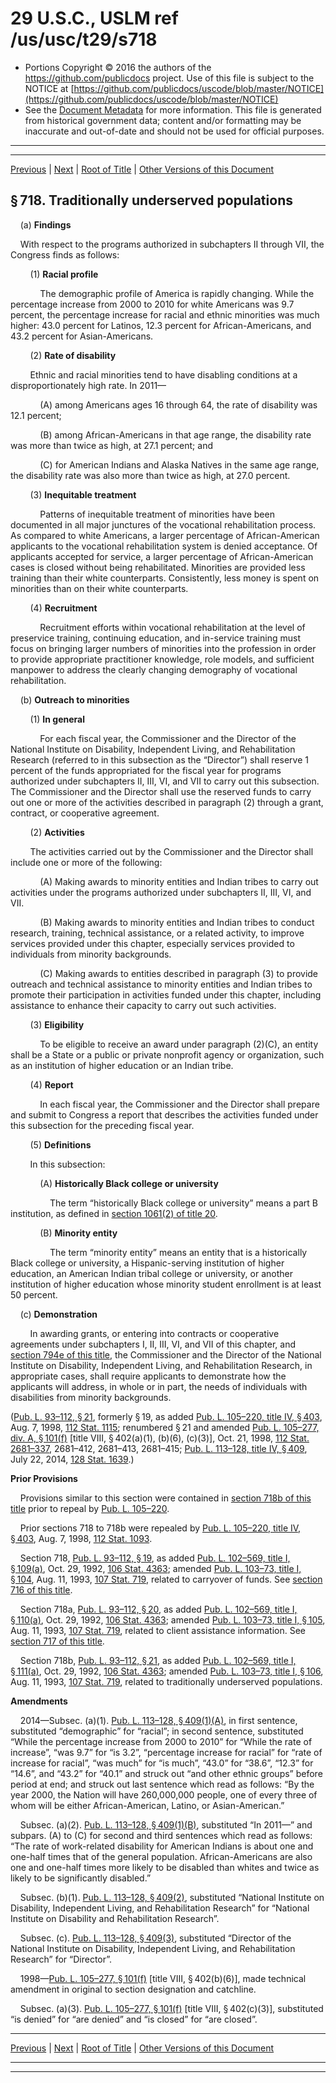 ---
---

# 29 U.S.C., USLM ref /us/usc/t29/s718

* Portions Copyright © 2016 the authors of the https://github.com/publicdocs project.
  Use of this file is subject to the NOTICE at [https://github.com/publicdocs/uscode/blob/master/NOTICE](https://github.com/publicdocs/uscode/blob/master/NOTICE)
* See the [Document Metadata](././../../../..//README.md) for more information.
  This file is generated from historical government data; content and/or formatting may be inaccurate and out-of-date and should not be used for official purposes.

----------
----------

[Previous](./../../../..//us/usc/t29/ch16/m__us_usc_t29_s717.md) | [Next](./../../../..//us/usc/t29/ch16/schI/m__us_usc_t29_ch16_schI.md) | [Root of Title](./../../../../) | [Other Versions of this Document](https://publicdocs.github.io/go/links?ns=uslm&ref=%2Fus%2Fusc%2Ft29%2Fs718)

## § 718. Traditionally underserved populations

    (a) __Findings__ 

    With respect to the programs authorized in subchapters II through VII, the Congress finds as follows:

        (1) __Racial profile__ 

            The demographic profile of America is rapidly changing. While the percentage increase from 2000 to 2010 for white Americans was 9.7 percent, the percentage increase for racial and ethnic minorities was much higher: 43.0 percent for Latinos, 12.3 percent for African-Americans, and 43.2 percent for Asian-Americans.

        (2) __Rate of disability__ 

        Ethnic and racial minorities tend to have disabling conditions at a disproportionately high rate. In 2011—

            (A) among Americans ages 16 through 64, the rate of disability was 12.1 percent;

            (B) among African-Americans in that age range, the disability rate was more than twice as high, at 27.1 percent; and

            (C) for American Indians and Alaska Natives in the same age range, the disability rate was also more than twice as high, at 27.0 percent.

        (3) __Inequitable treatment__ 

            Patterns of inequitable treatment of minorities have been documented in all major junctures of the vocational rehabilitation process. As compared to white Americans, a larger percentage of African-American applicants to the vocational rehabilitation system is denied acceptance. Of applicants accepted for service, a larger percentage of African-American cases is closed without being rehabilitated. Minorities are provided less training than their white counterparts. Consistently, less money is spent on minorities than on their white counterparts.

        (4) __Recruitment__ 

            Recruitment efforts within vocational rehabilitation at the level of preservice training, continuing education, and in-service training must focus on bringing larger numbers of minorities into the profession in order to provide appropriate practitioner knowledge, role models, and sufficient manpower to address the clearly changing demography of vocational rehabilitation.

    (b) __Outreach to minorities__ 

        (1) __In general__ 

            For each fiscal year, the Commissioner and the Director of the National Institute on Disability, Independent Living, and Rehabilitation Research (referred to in this subsection as the “Director”) shall reserve 1 percent of the funds appropriated for the fiscal year for programs authorized under subchapters II, III, VI, and VII to carry out this subsection. The Commissioner and the Director shall use the reserved funds to carry out one or more of the activities described in paragraph (2) through a grant, contract, or cooperative agreement.

        (2) __Activities__ 

        The activities carried out by the Commissioner and the Director shall include one or more of the following:

            (A) Making awards to minority entities and Indian tribes to carry out activities under the programs authorized under subchapters II, III, VI, and VII.

            (B) Making awards to minority entities and Indian tribes to conduct research, training, technical assistance, or a related activity, to improve services provided under this chapter, especially services provided to individuals from minority backgrounds.

            (C) Making awards to entities described in paragraph (3) to provide outreach and technical assistance to minority entities and Indian tribes to promote their participation in activities funded under this chapter, including assistance to enhance their capacity to carry out such activities.

        (3) __Eligibility__ 

            To be eligible to receive an award under paragraph (2)(C), an entity shall be a State or a public or private nonprofit agency or organization, such as an institution of higher education or an Indian tribe.

        (4) __Report__ 

            In each fiscal year, the Commissioner and the Director shall prepare and submit to Congress a report that describes the activities funded under this subsection for the preceding fiscal year.

        (5) __Definitions__ 

        In this subsection:

            (A) __Historically Black college or university__ 

                The term “historically Black college or university” means a part B institution, as defined in [section 1061(2) of title 20][/us/usc/t20/s1061/2].

            (B) __Minority entity__ 

                The term “minority entity” means an entity that is a historically Black college or university, a Hispanic-serving institution of higher education, an American Indian tribal college or university, or another institution of higher education whose minority student enrollment is at least 50 percent.

    (c) __Demonstration__ 

        In awarding grants, or entering into contracts or cooperative agreements under subchapters I, II, III, VI, and VII of this chapter, and [section 794e of this title][/us/usc/t29/s794e], the Commissioner and the Director of the National Institute on Disability, Independent Living, and Rehabilitation Research, in appropriate cases, shall require applicants to demonstrate how the applicants will address, in whole or in part, the needs of individuals with disabilities from minority backgrounds.

([Pub. L. 93–112, § 21][/us/pl/93/112/s21], formerly § 19, as added [Pub. L. 105–220, title IV, § 403][/us/pl/105/220/s403], Aug. 7, 1998, [112 Stat. 1115][/us/stat/112/1115]; renumbered § 21 and amended [Pub. L. 105–277, div. A, § 101(f)][/us/pl/105/277/s101/f] \[title VIII, § 402(a)(1), (b)(6), (c)(3)\], Oct. 21, 1998, [112 Stat. 2681–337][/us/stat/112/2681-337], 2681–412, 2681–413, 2681–415; [Pub. L. 113–128, title IV, § 409][/us/pl/113/128/s409], July 22, 2014, [128 Stat. 1639][/us/stat/128/1639].)

 __Prior Provisions__ 

    Provisions similar to this section were contained in [section 718b of this title][/us/usc/t29/s718b] prior to repeal by [Pub. L. 105–220][/us/pl/105/220].

    Prior sections 718 to 718b were repealed by [Pub. L. 105–220, title IV, § 403][/us/pl/105/220/s403], Aug. 7, 1998, [112 Stat. 1093][/us/stat/112/1093].

    Section 718, [Pub. L. 93–112, § 19][/us/pl/93/112/s19], as added [Pub. L. 102–569, title I, § 109(a)][/us/pl/102/569/s109/a], Oct. 29, 1992, [106 Stat. 4363][/us/stat/106/4363]; amended [Pub. L. 103–73, title I, § 104][/us/pl/103/73/s104], Aug. 11, 1993, [107 Stat. 719][/us/stat/107/719], related to carryover of funds. See [section 716 of this title][/us/usc/t29/s716].

    Section 718a, [Pub. L. 93–112, § 20][/us/pl/93/112/s20], as added [Pub. L. 102–569, title I, § 110(a)][/us/pl/102/569/s110/a], Oct. 29, 1992, [106 Stat. 4363][/us/stat/106/4363]; amended [Pub. L. 103–73, title I, § 105][/us/pl/103/73/s105], Aug. 11, 1993, [107 Stat. 719][/us/stat/107/719], related to client assistance information. See [section 717 of this title][/us/usc/t29/s717].

    Section 718b, [Pub. L. 93–112, § 21][/us/pl/93/112/s21], as added [Pub. L. 102–569, title I, § 111(a)][/us/pl/102/569/s111/a], Oct. 29, 1992, [106 Stat. 4363][/us/stat/106/4363]; amended [Pub. L. 103–73, title I, § 106][/us/pl/103/73/s106], Aug. 11, 1993, [107 Stat. 719][/us/stat/107/719], related to traditionally underserved populations.

 __Amendments__ 

    2014—Subsec. (a)(1). [Pub. L. 113–128, § 409(1)(A)][/us/pl/113/128/s409/1/A], in first sentence, substituted “demographic” for “racial”; in second sentence, substituted “While the percentage increase from 2000 to 2010” for “While the rate of increase”, “was 9.7” for “is 3.2”, “percentage increase for racial” for “rate of increase for racial”, “was much” for “is much”, “43.0” for “38.6”, “12.3” for “14.6”, and “43.2” for “40.1” and struck out “and other ethnic groups” before period at end; and struck out last sentence which read as follows: “By the year 2000, the Nation will have 260,000,000 people, one of every three of whom will be either African-American, Latino, or Asian-American.”

    Subsec. (a)(2). [Pub. L. 113–128, § 409(1)(B)][/us/pl/113/128/s409/1/B], substituted “In 2011—” and subpars. (A) to (C) for second and third sentences which read as follows: “The rate of work-related disability for American Indians is about one and one-half times that of the general population. African-Americans are also one and one-half times more likely to be disabled than whites and twice as likely to be significantly disabled.”

    Subsec. (b)(1). [Pub. L. 113–128, § 409(2)][/us/pl/113/128/s409/2], substituted “National Institute on Disability, Independent Living, and Rehabilitation Research” for “National Institute on Disability and Rehabilitation Research”.

    Subsec. (c). [Pub. L. 113–128, § 409(3)][/us/pl/113/128/s409/3], substituted “Director of the National Institute on Disability, Independent Living, and Rehabilitation Research” for “Director”.

    1998—[Pub. L. 105–277, § 101(f)][/us/pl/105/277/s101/f] \[title VIII, § 402(b)(6)\], made technical amendment in original to section designation and catchline.

    Subsec. (a)(3). [Pub. L. 105–277, § 101(f)][/us/pl/105/277/s101/f] \[title VIII, § 402(c)(3)\], substituted “is denied” for “are denied” and “is closed” for “are closed”.

----------

[Previous](./../../../..//us/usc/t29/ch16/m__us_usc_t29_s717.md) | [Next](./../../../..//us/usc/t29/ch16/schI/m__us_usc_t29_ch16_schI.md) | [Root of Title](./../../../../) | [Other Versions of this Document](https://publicdocs.github.io/go/links?ns=uslm&ref=%2Fus%2Fusc%2Ft29%2Fs718)

----------
----------

[/us/usc/t20/s1061/2]: https://publicdocs.github.io/go/links?ns=uslm&ref=%2Fus%2Fusc%2Ft20%2Fs1061%2F2
[/us/usc/t29/s794e]: https://publicdocs.github.io/go/links?ns=uslm&ref=%2Fus%2Fusc%2Ft29%2Fs794e
[/us/pl/93/112/s21]: https://publicdocs.github.io/go/links?ns=uslm&ref=%2Fus%2Fpl%2F93%2F112%2Fs21
[/us/pl/105/220/s403]: https://publicdocs.github.io/go/links?ns=uslm&ref=%2Fus%2Fpl%2F105%2F220%2Fs403
[/us/stat/112/1115]: https://publicdocs.github.io/go/links?ns=uslm&ref=%2Fus%2Fstat%2F112%2F1115
[/us/pl/105/277/s101/f]: https://publicdocs.github.io/go/links?ns=uslm&ref=%2Fus%2Fpl%2F105%2F277%2Fs101%2Ff
[/us/stat/112/2681-337]: https://publicdocs.github.io/go/links?ns=uslm&ref=%2Fus%2Fstat%2F112%2F2681-337
[/us/pl/113/128/s409]: https://publicdocs.github.io/go/links?ns=uslm&ref=%2Fus%2Fpl%2F113%2F128%2Fs409
[/us/stat/128/1639]: https://publicdocs.github.io/go/links?ns=uslm&ref=%2Fus%2Fstat%2F128%2F1639
[/us/usc/t29/s718b]: https://publicdocs.github.io/go/links?ns=uslm&ref=%2Fus%2Fusc%2Ft29%2Fs718b
[/us/pl/105/220]: https://publicdocs.github.io/go/links?ns=uslm&ref=%2Fus%2Fpl%2F105%2F220
[/us/pl/105/220/s403]: https://publicdocs.github.io/go/links?ns=uslm&ref=%2Fus%2Fpl%2F105%2F220%2Fs403
[/us/stat/112/1093]: https://publicdocs.github.io/go/links?ns=uslm&ref=%2Fus%2Fstat%2F112%2F1093
[/us/pl/93/112/s19]: https://publicdocs.github.io/go/links?ns=uslm&ref=%2Fus%2Fpl%2F93%2F112%2Fs19
[/us/pl/102/569/s109/a]: https://publicdocs.github.io/go/links?ns=uslm&ref=%2Fus%2Fpl%2F102%2F569%2Fs109%2Fa
[/us/stat/106/4363]: https://publicdocs.github.io/go/links?ns=uslm&ref=%2Fus%2Fstat%2F106%2F4363
[/us/pl/103/73/s104]: https://publicdocs.github.io/go/links?ns=uslm&ref=%2Fus%2Fpl%2F103%2F73%2Fs104
[/us/stat/107/719]: https://publicdocs.github.io/go/links?ns=uslm&ref=%2Fus%2Fstat%2F107%2F719
[/us/usc/t29/s716]: https://publicdocs.github.io/go/links?ns=uslm&ref=%2Fus%2Fusc%2Ft29%2Fs716
[/us/pl/93/112/s20]: https://publicdocs.github.io/go/links?ns=uslm&ref=%2Fus%2Fpl%2F93%2F112%2Fs20
[/us/pl/102/569/s110/a]: https://publicdocs.github.io/go/links?ns=uslm&ref=%2Fus%2Fpl%2F102%2F569%2Fs110%2Fa
[/us/stat/106/4363]: https://publicdocs.github.io/go/links?ns=uslm&ref=%2Fus%2Fstat%2F106%2F4363
[/us/pl/103/73/s105]: https://publicdocs.github.io/go/links?ns=uslm&ref=%2Fus%2Fpl%2F103%2F73%2Fs105
[/us/stat/107/719]: https://publicdocs.github.io/go/links?ns=uslm&ref=%2Fus%2Fstat%2F107%2F719
[/us/usc/t29/s717]: https://publicdocs.github.io/go/links?ns=uslm&ref=%2Fus%2Fusc%2Ft29%2Fs717
[/us/pl/93/112/s21]: https://publicdocs.github.io/go/links?ns=uslm&ref=%2Fus%2Fpl%2F93%2F112%2Fs21
[/us/pl/102/569/s111/a]: https://publicdocs.github.io/go/links?ns=uslm&ref=%2Fus%2Fpl%2F102%2F569%2Fs111%2Fa
[/us/stat/106/4363]: https://publicdocs.github.io/go/links?ns=uslm&ref=%2Fus%2Fstat%2F106%2F4363
[/us/pl/103/73/s106]: https://publicdocs.github.io/go/links?ns=uslm&ref=%2Fus%2Fpl%2F103%2F73%2Fs106
[/us/stat/107/719]: https://publicdocs.github.io/go/links?ns=uslm&ref=%2Fus%2Fstat%2F107%2F719
[/us/pl/113/128/s409/1/A]: https://publicdocs.github.io/go/links?ns=uslm&ref=%2Fus%2Fpl%2F113%2F128%2Fs409%2F1%2FA
[/us/pl/113/128/s409/1/B]: https://publicdocs.github.io/go/links?ns=uslm&ref=%2Fus%2Fpl%2F113%2F128%2Fs409%2F1%2FB
[/us/pl/113/128/s409/2]: https://publicdocs.github.io/go/links?ns=uslm&ref=%2Fus%2Fpl%2F113%2F128%2Fs409%2F2
[/us/pl/113/128/s409/3]: https://publicdocs.github.io/go/links?ns=uslm&ref=%2Fus%2Fpl%2F113%2F128%2Fs409%2F3
[/us/pl/105/277/s101/f]: https://publicdocs.github.io/go/links?ns=uslm&ref=%2Fus%2Fpl%2F105%2F277%2Fs101%2Ff
[/us/pl/105/277/s101/f]: https://publicdocs.github.io/go/links?ns=uslm&ref=%2Fus%2Fpl%2F105%2F277%2Fs101%2Ff


